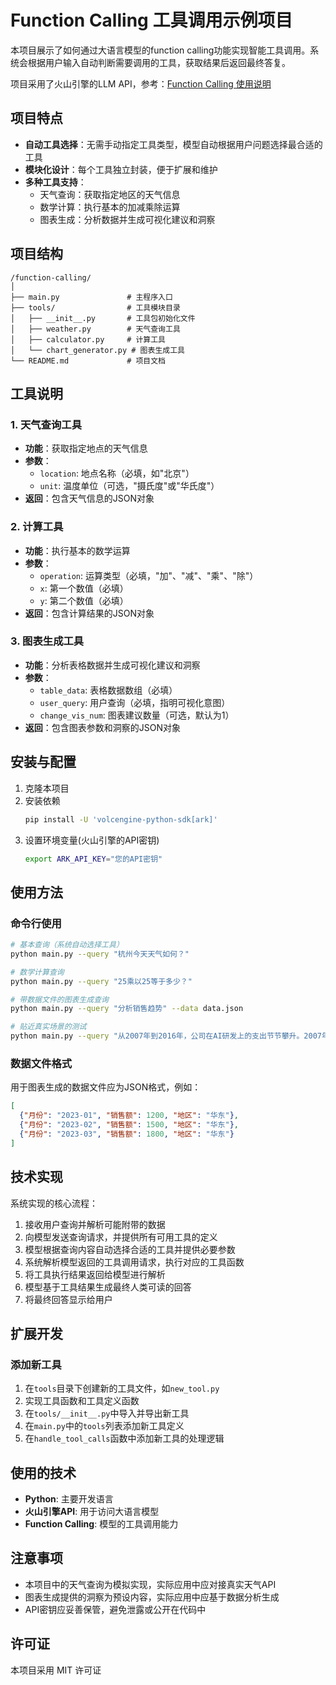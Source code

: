 # Function Calling 工具调用示例项目

本项目展示了如何通过大语言模型的function calling功能实现智能工具调用。系统会根据用户输入自动判断需要调用的工具，获取结果后返回最终答复。

项目采用了火山引擎的LLM API，参考：[Function Calling 使用说明](https://www.volcengine.com/docs/82379/1262342)

## 项目特点

- **自动工具选择**：无需手动指定工具类型，模型自动根据用户问题选择最合适的工具
- **模块化设计**：每个工具独立封装，便于扩展和维护
- **多种工具支持**：
  - 天气查询：获取指定地区的天气信息
  - 数学计算：执行基本的加减乘除运算
  - 图表生成：分析数据并生成可视化建议和洞察

## 项目结构

```
/function-calling/
│
├── main.py               # 主程序入口
├── tools/                # 工具模块目录
│   ├── __init__.py       # 工具包初始化文件
│   ├── weather.py        # 天气查询工具
│   ├── calculator.py     # 计算工具
│   └── chart_generator.py # 图表生成工具
└── README.md             # 项目文档
```

## 工具说明

### 1. 天气查询工具

- **功能**：获取指定地点的天气信息
- **参数**：
  - `location`: 地点名称（必填，如"北京"）
  - `unit`: 温度单位（可选，"摄氏度"或"华氏度"）
- **返回**：包含天气信息的JSON对象

### 2. 计算工具

- **功能**：执行基本的数学运算
- **参数**：
  - `operation`: 运算类型（必填，"加"、"减"、"乘"、"除"）
  - `x`: 第一个数值（必填）
  - `y`: 第二个数值（必填）
- **返回**：包含计算结果的JSON对象

### 3. 图表生成工具

- **功能**：分析表格数据并生成可视化建议和洞察
- **参数**：
  - `table_data`: 表格数据数组（必填）
  - `user_query`: 用户查询（必填，指明可视化意图）
  - `change_vis_num`: 图表建议数量（可选，默认为1）
- **返回**：包含图表参数和洞察的JSON对象

## 安装与配置

1. 克隆本项目
2. 安装依赖
   ```bash
   pip install -U 'volcengine-python-sdk[ark]'
   ```
3. 设置环境变量(火山引擎的API密钥)
   ```bash
   export ARK_API_KEY="您的API密钥"
   ```

## 使用方法

### 命令行使用

```bash
# 基本查询（系统自动选择工具）
python main.py --query "杭州今天天气如何？"

# 数学计算查询
python main.py --query "25乘以25等于多少？"

# 带数据文件的图表生成查询
python main.py --query "分析销售趋势" --data data.json

# 贴近真实场景的测试
python main.py --query "从2007年到2016年，公司在AI研发上的支出节节攀升。2007年，研发费用是6.9亿美元 ，到了2016年，已达14.6亿美元，这十年间几乎翻了一倍。" --data data/sale.json
```

### 数据文件格式

用于图表生成的数据文件应为JSON格式，例如：

```json
[
  {"月份": "2023-01", "销售额": 1200, "地区": "华东"},
  {"月份": "2023-02", "销售额": 1500, "地区": "华东"},
  {"月份": "2023-03", "销售额": 1800, "地区": "华东"}
]
```

## 技术实现

系统实现的核心流程：

1. 接收用户查询并解析可能附带的数据
2. 向模型发送查询请求，并提供所有可用工具的定义
3. 模型根据查询内容自动选择合适的工具并提供必要参数
4. 系统解析模型返回的工具调用请求，执行对应的工具函数
5. 将工具执行结果返回给模型进行解析
6. 模型基于工具结果生成最终人类可读的回答
7. 将最终回答显示给用户

## 扩展开发

### 添加新工具

1. 在`tools`目录下创建新的工具文件，如`new_tool.py`
2. 实现工具函数和工具定义函数
3. 在`tools/__init__.py`中导入并导出新工具
4. 在`main.py`中的`tools`列表添加新工具定义
5. 在`handle_tool_calls`函数中添加新工具的处理逻辑

## 使用的技术

- **Python**: 主要开发语言
- **火山引擎API**: 用于访问大语言模型
- **Function Calling**: 模型的工具调用能力

## 注意事项

- 本项目中的天气查询为模拟实现，实际应用中应对接真实天气API
- 图表生成提供的洞察为预设内容，实际应用中应基于数据分析生成
- API密钥应妥善保管，避免泄露或公开在代码中

## 许可证

本项目采用 MIT 许可证 